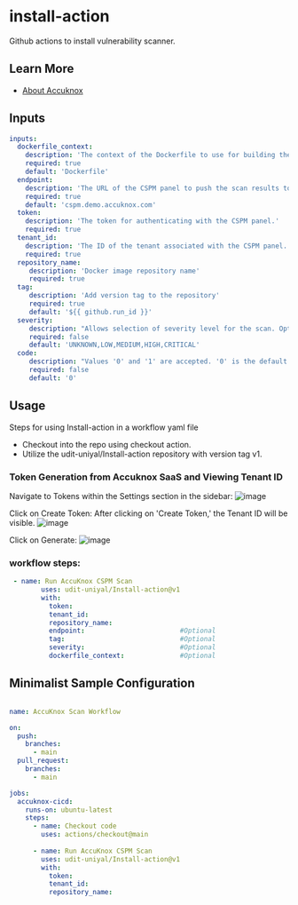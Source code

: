 # install-action

Github actions to install vulnerability scanner.

## Learn More

- [About Accuknox](https://www.accuknox.com/)

## Inputs

```yaml
inputs:
  dockerfile_context:
    description: 'The context of the Dockerfile to use for building the image.'
    required: true
    default: 'Dockerfile'
  endpoint:
    description: 'The URL of the CSPM panel to push the scan results to.'
    required: true
    default: 'cspm.demo.accuknox.com'
  token:
    description: 'The token for authenticating with the CSPM panel.'
    required: true
  tenant_id:
    description: 'The ID of the tenant associated with the CSPM panel.'
    required: true
  repository_name: 
     description: 'Docker image repository name'
     required: true
  tag:
     description: 'Add version tag to the repository'
     required: true
     default: '${{ github.run_id }}'
  severity:
     description: "Allows selection of severity level for the scan. Options include UNKNOWN, LOW, MEDIUM, HIGH, CRITICAL. If specified, the scan will target vulnerabilities of the selected severity level."
     required: false
     default: 'UNKNOWN,LOW,MEDIUM,HIGH,CRITICAL'
  code:
     description: "Values '0' and '1' are accepted. '0' is the default value, which indicates that the pipeline will not be halted if the specified severity is found, while '1' indicates that the pipeline will stop if a specified severity level is detected." 
     required: false
     default: '0'
```

## Usage

Steps for using Install-action in a workflow yaml file 
- Checkout into the repo using checkout action.
- Utilize the udit-uniyal/Install-action repository with version tag v1.

### Token Generation from Accuknox SaaS and Viewing Tenant ID

Navigate to Tokens within the Settings section in the sidebar:
![image](https://github.com/udit-uniyal/Install-action/assets/115368361/2d3d0854-de77-4b51-87cd-7e284904bff4)

Click on Create Token: 
After clicking on 'Create Token,' the Tenant ID will be visible.
![image](https://github.com/udit-uniyal/Install-action/assets/115368361/20680bb9-fd35-4653-9106-d1ff8018cadb)

Click on Generate:
![image](https://github.com/udit-uniyal/Install-action/assets/115368361/918aac30-4289-4fcf-b6ff-c6fb116f3266)

### workflow steps:

```yaml
 - name: Run AccuKnox CSPM Scan
        uses: udit-uniyal/Install-action@v1
        with:                      
          token: 
          tenant_id: 
          repository_name:
          endpoint:                        #Optional
          tag:                             #Optional
          severity:                        #Optional
          dockerfile_context:              #Optional
```


## Minimalist Sample Configuration 

```yaml

name: AccuKnox Scan Workflow

on:
  push:
    branches:
      - main
  pull_request:
    branches:
      - main

jobs:
  accuknox-cicd:
    runs-on: ubuntu-latest
    steps:
      - name: Checkout code
        uses: actions/checkout@main  
     
      - name: Run AccuKnox CSPM Scan
        uses: udit-uniyal/Install-action@v1
        with:
          token: 
          tenant_id: 
          repository_name: 
```
